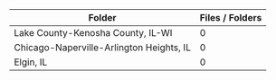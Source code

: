 | Folder                                   |   Files / Folders |
|------------------------------------------|-------------------|
| Lake County-Kenosha County, IL-WI        |                 0 |
| Chicago-Naperville-Arlington Heights, IL |                 0 |
| Elgin, IL                                |                 0 |